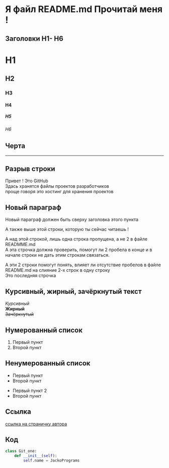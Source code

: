 # Я файл README.md Прочитай меня !
## Заголовки H1- H6

# H1
## H2
### H3
#### H4
##### H5
###### H6

## Черта
---

## Разрыв строки
Привет ! Это GitHub <br>
Здась хранятся файлы проектов разработчиков<br>
проще говоря это хостинг для хранения проектов


## Новый параграф
Новый параграф должен быть сверху заголовка этого пункта  
  
  
А также выше этой строки, которую ты сейчас читаешь !

А над этой строкой, лишь одна строка пропущена, а не 2 в файле READMME.md  
  А эта строчка должна проверить, помогут ли 2 пробела в конце и в начале строки не дать этим строкам связаться.

А эти 2 строки помогут понять, влияет ли отсутствие пробелов в файле
README.md на слияние 2-х строк в одну строку<br>
Это последняя строчка

## Курсивный, жирный, зачёркнутый текст
*Курсивный*<br>
**Жирный**<br>
~~Зачёркнутый~~

## Нумерованный список
1. Первый пункт
2. Второй пункт

## Ненумерованный список
* Первый пункт
* Второй пункт<br>
- Первый пункт 2
- Второй пункт

## Ссылка
[ссылка на страничку автора](https://github.com/JackoPrograms "JackoPrograms-программист")

## Код
```python
class Git_one:
    def __init__(self):
        self.name = JackoPrograms
```
